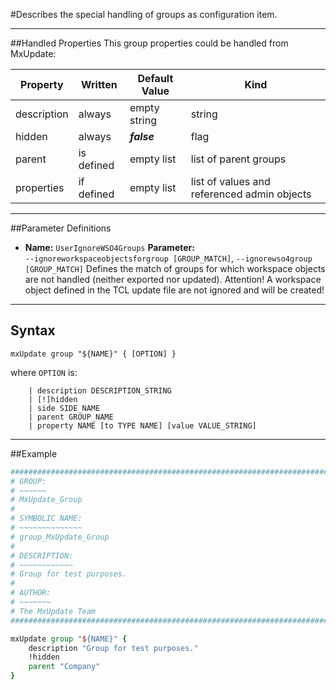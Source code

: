 <!--
 *
 *  This file is part of MxUpdate <http://www.mxupdate.org>.
 *
 *  MxUpdate is a deployment tool for a PLM platform to handle
 *  administration objects as single update files (configuration item).
 *
 *  Copyright (C) 2008-2016 The MxUpdate Team
 *
 *  The Manual of MxUpdate is licensed under a CC BY-NC-SA 4.0 license
 *  (Creative Commons Attribution-NonCommercial-ShareAlike 4.0 
 *  International 4.0 license).
 *
 *  You should have received a copy of the license along with this
 *  work. If not, see <http://creativecommons.org/licenses/by-nc-sa/4.0/>.
 *
-->

#Describes the special handling of groups as configuration item.

----
##Handled Properties
This group properties could be handled from MxUpdate:

Property                       | Written            | Default Value | Kind
-------------------------------|--------------------|---------------|----
description                    | always             | empty string  | string
hidden                         | always             | ***false***   | flag
parent                         | is defined         | empty list    | list of parent groups
properties                     | if defined         | empty list    | list of values and referenced admin objects


----
##Parameter Definitions
*   **Name:** `UserIgnoreWSO4Groups`
    **Parameter:** `‑‑ignoreworkspaceobjectsforgroup [GROUP_MATCH]`, `‑‑ignorewso4group [GROUP_MATCH]`
    Defines the match of groups for which workspace objects are not handled (neither exported nor updated).
    Attention! A workspace object defined in the TCL update file are not ignored and will be created!

----
## Syntax
```
mxUpdate group "${NAME}" { [OPTION] }
```
where `OPTION` is:
```
    | description DESCRIPTION_STRING
    | [!]hidden
    | side SIDE_NAME
    | parent GROUP_NAME
    | property NAME [to TYPE NAME] [value VALUE_STRING]
```

----
##Example
```TCL
################################################################################
# GROUP:
# ~~~~~~
# MxUpdate_Group
#
# SYMBOLIC NAME:
# ~~~~~~~~~~~~~~
# group_MxUpdate_Group
#
# DESCRIPTION:
# ~~~~~~~~~~~~
# Group for test purposes.
#
# AUTHOR:
# ~~~~~~~
# The MxUpdate Team
################################################################################

mxUpdate group "${NAME}" {
    description "Group for test purposes."
    !hidden
    parent "Company"
}
```
